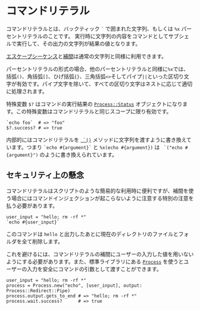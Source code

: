 # コマンドリテラル

コマンドリテラルとは、バックティック `` ` `` で囲まれた文字列、もしくは `%x` パーセントリテラルのことです。
実行時に文字列の内容をコマンドとしてサブシェルで実行して、その出力の文字列が結果の値となります。

[エスケープシーケンス](./string.md#escaping)と[補間](./string.md#interpolation)は通常の文字列と同様に利用できます。

パーセントリテラルの形式の場合、他のパーセントリテラルと同様に`%x`では、括弧`()`、角括弧`[]`、ひげ括弧`{}`、三角括弧`<>`そしてパイプ`||`といった区切り文字が有効です。パイプ文字を除いて、すべての区切り文字はネストに応じて適切に処理されます。

特殊変数 `$?` はコマンドの実行結果の [`Process::Status`](https://crystal-lang.org/api/latest/Process/Status.html) オブジェクトになります。この特殊変数はコマンドリテラルと同じスコープに限り有効です。

```crystal
`echo foo`  # => "foo"
$?.success? # => true
```

内部的にはコマンドリテラルを [`` `()``](https://crystal-lang.org/api/latest/toplevel.html#%60(command):String-class-method) メソッドに文字列を渡すように書き換えています。つまり `` `echo #{argument}` `` と `%x(echo #{argument})` は `` `("echo #{argument}")`` のように書き換えられています。

## セキュリティ上の懸念

コマンドリテラルはスクリプトのような簡易的な利用時に便利ですが、補間を使う場合にはコマンドインジェクションが起こらないように注意する特別の注意を払う必要があります。

```crystal
user_input = "hello; rm -rf *"
`echo #{user_input}`
```

このコマンドは `hello` と出力したあとに現在のディレクトリのファイルとフォルダを全て削除します。

これを避けるには、コマンドリテラルの補間にユーザーの入力した値を用いないようにする必要があります。また、標準ライブラリにある [`Process`](https://crystal-lang.org/api/latest/Process.html) を使うとユーザーの入力を安全にコマンドの引数として渡すことができます。

```crystal
user_input = "hello; rm -rf *"
process = Process.new("echo", [user_input], output: Process::Redirect::Pipe)
process.output.gets_to_end # => "hello; rm -rf *"
process.wait.success?      # => true
```
